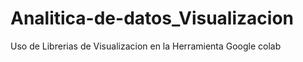 # Analitica-de-datos_Visualizacion
Uso de Librerias de Visualizacion en la Herramienta Google colab
